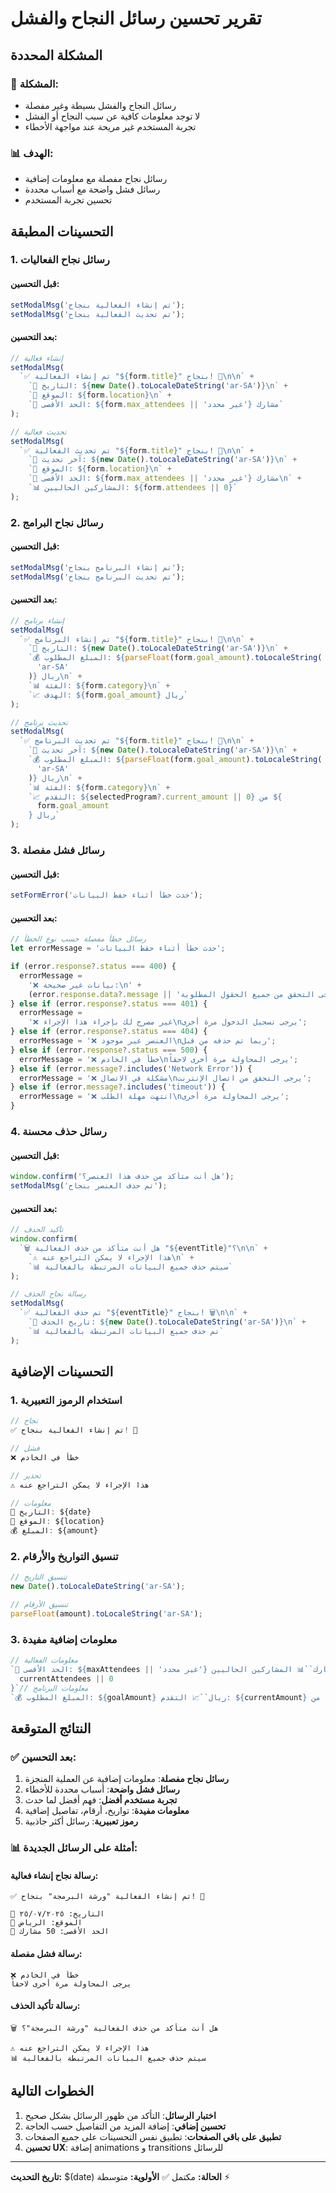 # تقرير تحسين رسائل النجاح والفشل

## المشكلة المحددة

### 🚨 المشكلة:

- رسائل النجاح والفشل بسيطة وغير مفصلة
- لا توجد معلومات كافية عن سبب النجاح أو الفشل
- تجربة المستخدم غير مريحة عند مواجهة الأخطاء

### 📊 الهدف:

- رسائل نجاح مفصلة مع معلومات إضافية
- رسائل فشل واضحة مع أسباب محددة
- تحسين تجربة المستخدم

## التحسينات المطبقة

### 1. رسائل نجاح الفعاليات

#### قبل التحسين:

```javascript
setModalMsg('تم إنشاء الفعالية بنجاح');
setModalMsg('تم تحديث الفعالية بنجاح');
```

#### بعد التحسين:

```javascript
// إنشاء فعالية
setModalMsg(
  `✅ تم إنشاء الفعالية "${form.title}" بنجاح! 🎉\n\n` +
    `📅 التاريخ: ${new Date().toLocaleDateString('ar-SA')}\n` +
    `📍 الموقع: ${form.location}\n` +
    `👥 الحد الأقصى: ${form.max_attendees || 'غير محدد'} مشارك`
);

// تحديث فعالية
setModalMsg(
  `✅ تم تحديث الفعالية "${form.title}" بنجاح! 🔄\n\n` +
    `📅 آخر تحديث: ${new Date().toLocaleDateString('ar-SA')}\n` +
    `📍 الموقع: ${form.location}\n` +
    `👥 الحد الأقصى: ${form.max_attendees || 'غير محدد'} مشارك\n` +
    `📊 المشاركين الحاليين: ${form.attendees || 0}`
);
```

### 2. رسائل نجاح البرامج

#### قبل التحسين:

```javascript
setModalMsg('تم إنشاء البرنامج بنجاح');
setModalMsg('تم تحديث البرنامج بنجاح');
```

#### بعد التحسين:

```javascript
// إنشاء برنامج
setModalMsg(
  `✅ تم إنشاء البرنامج "${form.title}" بنجاح! 🎉\n\n` +
    `📅 التاريخ: ${new Date().toLocaleDateString('ar-SA')}\n` +
    `💰 المبلغ المطلوب: ${parseFloat(form.goal_amount).toLocaleString(
      'ar-SA'
    )} ريال\n` +
    `📊 الفئة: ${form.category}\n` +
    `📈 الهدف: ${form.goal_amount} ريال`
);

// تحديث برنامج
setModalMsg(
  `✅ تم تحديث البرنامج "${form.title}" بنجاح! 🔄\n\n` +
    `📅 آخر تحديث: ${new Date().toLocaleDateString('ar-SA')}\n` +
    `💰 المبلغ المطلوب: ${parseFloat(form.goal_amount).toLocaleString(
      'ar-SA'
    )} ريال\n` +
    `📊 الفئة: ${form.category}\n` +
    `📈 التقدم: ${selectedProgram?.current_amount || 0} من ${
      form.goal_amount
    } ريال`
);
```

### 3. رسائل فشل مفصلة

#### قبل التحسين:

```javascript
setFormError('حدث خطأ أثناء حفظ البيانات');
```

#### بعد التحسين:

```javascript
// رسائل خطأ مفصلة حسب نوع الخطأ
let errorMessage = 'حدث خطأ أثناء حفظ البيانات';

if (error.response?.status === 400) {
  errorMessage =
    '❌ بيانات غير صحيحة:\n' +
    (error.response.data?.message || 'يرجى التحقق من جميع الحقول المطلوبة');
} else if (error.response?.status === 401) {
  errorMessage =
    '❌ غير مصرح لك بإجراء هذا الإجراء\nيرجى تسجيل الدخول مرة أخرى';
} else if (error.response?.status === 404) {
  errorMessage = '❌ العنصر غير موجود\nربما تم حذفه من قبل';
} else if (error.response?.status === 500) {
  errorMessage = '❌ خطأ في الخادم\nيرجى المحاولة مرة أخرى لاحقاً';
} else if (error.message?.includes('Network Error')) {
  errorMessage = '❌ مشكلة في الاتصال\nيرجى التحقق من اتصال الإنترنت';
} else if (error.message?.includes('timeout')) {
  errorMessage = '❌ انتهت مهلة الطلب\nيرجى المحاولة مرة أخرى';
}
```

### 4. رسائل حذف محسنة

#### قبل التحسين:

```javascript
window.confirm('هل أنت متأكد من حذف هذا العنصر؟');
setModalMsg('تم حذف العنصر بنجاح');
```

#### بعد التحسين:

```javascript
// تأكيد الحذف
window.confirm(
  `🗑️ هل أنت متأكد من حذف الفعالية "${eventTitle}"؟\n\n` +
    `⚠️ هذا الإجراء لا يمكن التراجع عنه\n` +
    `📊 سيتم حذف جميع البيانات المرتبطة بالفعالية`
);

// رسالة نجاح الحذف
setModalMsg(
  `✅ تم حذف الفعالية "${eventTitle}" بنجاح! 🗑️\n\n` +
    `📅 تاريخ الحذف: ${new Date().toLocaleDateString('ar-SA')}\n` +
    `📊 تم حذف جميع البيانات المرتبطة بالفعالية`
);
```

## التحسينات الإضافية

### 1. استخدام الرموز التعبيرية

```javascript
// نجاح
✅ تم إنشاء الفعالية بنجاح! 🎉

// فشل
❌ خطأ في الخادم

// تحذير
⚠️ هذا الإجراء لا يمكن التراجع عنه

// معلومات
📅 التاريخ: ${date}
📍 الموقع: ${location}
💰 المبلغ: ${amount}
```

### 2. تنسيق التواريخ والأرقام

```javascript
// تنسيق التاريخ
new Date().toLocaleDateString('ar-SA');

// تنسيق الأرقام
parseFloat(amount).toLocaleString('ar-SA');
```

### 3. معلومات إضافية مفيدة

```javascript
// معلومات الفعالية
`👥 الحد الأقصى: ${maxAttendees || 'غير محدد'} مشارك``📊 المشاركين الحاليين: ${
  currentAttendees || 0
}`// معلومات البرنامج
`💰 المبلغ المطلوب: ${goalAmount} ريال``📈 التقدم: ${currentAmount} من ${goalAmount} ريال`;
```

## النتائج المتوقعة

### ✅ بعد التحسين:

1. **رسائل نجاح مفصلة**: معلومات إضافية عن العملية المنجزة
2. **رسائل فشل واضحة**: أسباب محددة للأخطاء
3. **تجربة مستخدم أفضل**: فهم أفضل لما حدث
4. **معلومات مفيدة**: تواريخ، أرقام، تفاصيل إضافية
5. **رموز تعبيرية**: رسائل أكثر جاذبية

### 📊 أمثلة على الرسائل الجديدة:

#### رسالة نجاح إنشاء فعالية:

```
✅ تم إنشاء الفعالية "ورشة البرمجة" بنجاح! 🎉

📅 التاريخ: ٢٥/٠٧/٢٠٢٥
📍 الموقع: الرياض
👥 الحد الأقصى: 50 مشارك
```

#### رسالة فشل مفصلة:

```
❌ خطأ في الخادم
يرجى المحاولة مرة أخرى لاحقاً
```

#### رسالة تأكيد الحذف:

```
🗑️ هل أنت متأكد من حذف الفعالية "ورشة البرمجة"؟

⚠️ هذا الإجراء لا يمكن التراجع عنه
📊 سيتم حذف جميع البيانات المرتبطة بالفعالية
```

## الخطوات التالية

1. **اختبار الرسائل**: التأكد من ظهور الرسائل بشكل صحيح
2. **تحسين إضافي**: إضافة المزيد من التفاصيل حسب الحاجة
3. **تطبيق على باقي الصفحات**: تطبيق نفس التحسينات على جميع الصفحات
4. **تحسين UX**: إضافة animations و transitions للرسائل

---

**تاريخ التحديث:** $(date)
**الحالة:** مكتمل ✅
**الأولوية:** متوسطة ⚡
